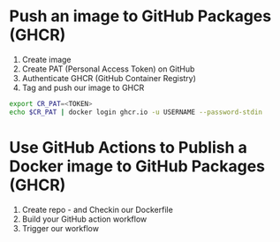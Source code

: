 

# Push an image to GitHub Packages (GHCR)

1. Create image
2. Create PAT (Personal Access Token) on GitHub
3. Authenticate GHCR (GitHub Container Registry)
4. Tag and push our image to GHCR

```sh
export CR_PAT=<TOKEN>
echo $CR_PAT | docker login ghcr.io -u USERNAME --password-stdin
```

# Use GitHub Actions to Publish a Docker image to GitHub Packages (GHCR)

1. Create repo - and Checkin our Dockerfile
2. Build your GitHub action workflow
3. Trigger our workflow
